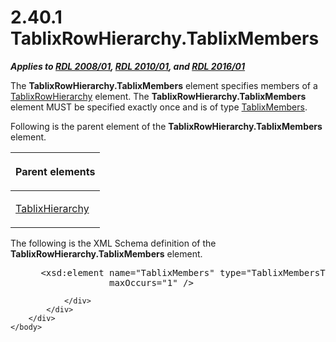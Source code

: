 <html dir="LTR" xmlns:mshelp="http://msdn.microsoft.com/mshelp" xmlns:ddue="http://ddue.schemas.microsoft.com/authoring/2003/5" xmlns:xlink="http://www.w3.org/1999/xlink" xmlns:tool="http://www.microsoft.com/tooltip">
    <head>
        <meta http-equiv="Content-Type" content="text/html; CHARSET=utf-8"></meta>
        <meta name="save" content="history"></meta>
        <title>2.40.1 TablixRowHierarchy.TablixMembers</title>
        <xml>
            <mshelp:toctitle title="2.40.1 TablixRowHierarchy.TablixMembers"></mshelp:toctitle>
            <mshelp:rltitle title="[MS-RDL]: TablixRowHierarchy.TablixMembers"></mshelp:rltitle>
            <mshelp:keyword index="A" term="cce5dbcd-8966-44d5-9cfc-26d0c733b3a1"></mshelp:keyword>
            <mshelp:attr name="DCSext.ContentType" value="open specification"></mshelp:attr>
            <mshelp:attr name="AssetID" value="cce5dbcd-8966-44d5-9cfc-26d0c733b3a1"></mshelp:attr>
            <mshelp:attr name="TopicType" value="kbRef"></mshelp:attr>
            <mshelp:attr name="DCSext.Title" value="[MS-RDL]: TablixRowHierarchy.TablixMembers" />
        </xml>
    </head>
    <body>
        <div id="header">
            <h1 class="heading">2.40.1 TablixRowHierarchy.TablixMembers</h1>
        </div>
        <div id="mainSection">
            <div id="mainBody">
                <div id="allHistory" class="saveHistory"></div>
                <div id="sectionSection0" class="section" name="collapseableSection">
                    

<p><b><i>Applies to </i></b><a href="1e855f94-4617-47e4-b89e-0856c6cb420f.htm"><b><i>RDL 2008/01</i></b></a><b><i>,
</i></b><a href="3428e690-a348-4ec7-8a6a-8efb42d2cdee.htm"><b><i>RDL 2010/01</i></b></a><b><i>,
and </i></b><a href="52ce3983-2bfc-4e72-9359-42aaf5fe4509.htm"><b><i>RDL 2016/01</i></b></a></p>

<p>The <b>TablixRowHierarchy.TablixMembers</b> element
specifies members of a <a href="08a188d7-05bd-43b8-8d23-11568db8949b.htm">TablixRowHierarchy</a>
element. The <b>TablixRowHierarchy.TablixMembers</b> element MUST be specified
exactly once and is of type <a href="1531211e-bbb1-4ef0-b5a4-d8e4c08a6e4c.htm">TablixMembers</a>.</p>

<p>Following is the parent element of the <b>TablixRowHierarchy.TablixMembers</b>
element.</p>

<table>
 <thead>
  <tr>
   <th>
   <p>Parent elements</p>
   </th>
  </tr>
 </thead>
 <tr>
  <td>
  <p><a href="b1343a7c-2bbf-414a-a498-2195e45d3bb5.htm">TablixHierarchy</a></p>
  </td>
 </tr>
</table>

<p> </p>

<p>The following is the XML Schema definition of the <b>TablixRowHierarchy.TablixMembers</b>
element.</p>

<dl>
<dd>
<div><pre> &lt;xsd:element name=&quot;TablixMembers&quot; type=&quot;TablixMembersType&quot; minOccurs=&quot;1&quot; 
              maxOccurs=&quot;1&quot; /&gt;
</pre></div>
</dd></dl>


                </div>
            </div>
        </div>
    </body>
</html>